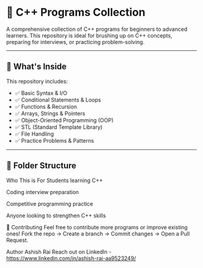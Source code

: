 # 📘 C++ Programs Collection

A comprehensive collection of C++ programs for beginners to advanced learners. This repository is ideal for brushing up on C++ concepts, preparing for interviews, or practicing problem-solving.

---

## 🚀 What's Inside

This repository includes:

- ✅ Basic Syntax & I/O
- ✅ Conditional Statements & Loops
- ✅ Functions & Recursion
- ✅ Arrays, Strings & Pointers
- ✅ Object-Oriented Programming (OOP)
- ✅ STL (Standard Template Library)
- ✅ File Handling
- ✅ Practice Problems & Patterns

---

## 📁 Folder Structure

Who This is For
Students learning C++

Coding interview preparation

Competitive programming practice

Anyone looking to strengthen C++ skills

🤝 Contributing
Feel free to contribute more programs or improve existing ones!
Fork the repo → Create a branch → Commit changes → Open a Pull Request.

Author
Ashish Rai 
Reach out on LinkedIn - https://www.linkedin.com/in/ashish-rai-aa9523249/

